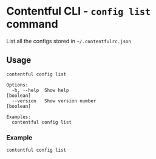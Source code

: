 # Contentful CLI - `config list` command

List all the configs stored in `~/.contentfulrc.json`

## Usage

```
contentful config list

Options:
  -h, --help  Show help                                                [boolean]
  --version   Show version number                                      [boolean]

Examples:
  contentful config list

```

### Example

```sh
contentful config list
```
